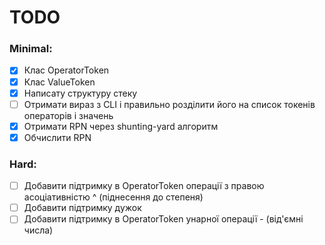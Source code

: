 # TODO
### Minimal:
- [x] Клас OperatorToken
- [x] Клас ValueToken
- [x] Написату структуру стеку
- [ ] Отримати вираз з CLI і правильно розділити його на список токенів операторів і значень
- [x] Отримати RPN через shunting-yard алгоритм
- [x] Обчислити RPN
### Hard: 
- [ ] Добавити підтримку в OperatorToken операції з правою асоціативністю ^ (піднесення до степеня)
- [ ] Добавити підтримку дужок
- [ ] Добавити підтримку в OperatorToken унарної операції - (від'ємні числа)

